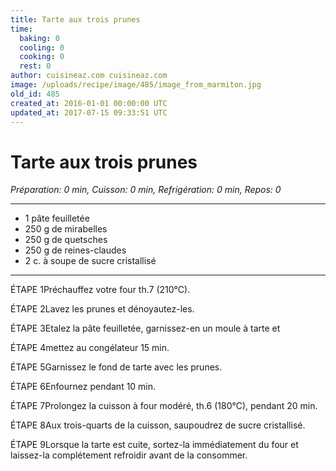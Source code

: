 ```yaml
---
title: Tarte aux trois prunes
time:
  baking: 0
  cooling: 0
  cooking: 0
  rest: 0
author: cuisineaz.com cuisineaz.com
image: /uploads/recipe/image/485/image_from_marmiton.jpg
old_id: 485
created_at: 2016-01-01 00:00:00 UTC
updated_at: 2017-07-15 09:33:51 UTC
---
```


# Tarte aux trois prunes

*Préparation: 0 min, Cuisson: 0 min, Refrigération: 0 min, Repos: 0*

---

- 1 pâte feuilletée
- 250 g de mirabelles
- 250 g de quetsches
- 250 g de reines-claudes
- 2 c. à soupe de sucre cristallisé

---

ÉTAPE 1Préchauffez votre four th.7 (210°C).

ÉTAPE 2Lavez les prunes et dénoyautez-les.

ÉTAPE 3Etalez la pâte feuilletée, garnissez-en un moule à tarte et

ÉTAPE 4mettez au congélateur 15 min.

ÉTAPE 5Garnissez le fond de tarte avec les prunes.

ÉTAPE 6Enfournez pendant 10 min.

ÉTAPE 7Prolongez la cuisson à four modéré, th.6 (180°C), pendant 20 min.

ÉTAPE 8Aux trois-quarts de la cuisson, saupoudrez de sucre cristallisé.

ÉTAPE 9Lorsque la tarte est cuite, sortez-la immédiatement du four et laissez-la complétement refroidir avant de la consommer.
